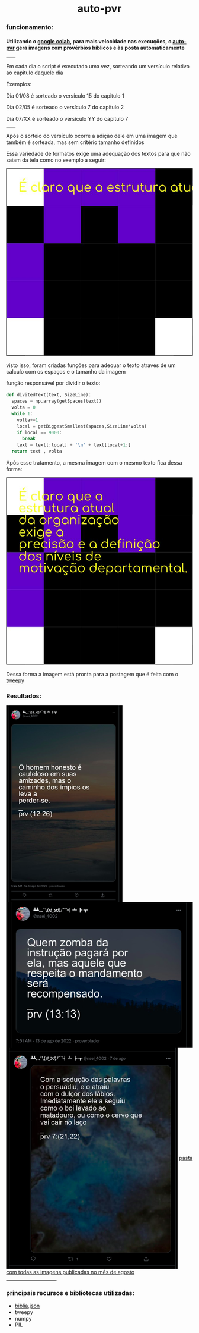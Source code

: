 <h1 align=center > auto-pvr</h1>

<h3>funcionamento:</h3>
<h4>Utilizando o <a href="https://colab.research.google.com/">google colab</a>, para mais velocidade nas execuções, o <a href ="https://github.com/luisArthurRodriguesDaSilva/proverbios-automaticos/blob/main/autoProverbious.ipynb">auto-pvr</a> gera imagens com provérbios bíblicos e às posta automaticamente</h4>

<hr width=5%/>
<p>Em cada dia o script é executado uma vez, sorteando um versículo relativo ao capitulo daquele dia</p>

<p>Exemplos:</p>
<p>Dia 01/08 é sorteado o versículo 15 do capitulo 1</p>
<p>Dia 02/05 é sorteado o versículo 7 do capitulo 2</p>
<p>Dia 07/XX é sorteado o versículo YY do capitulo 7</p>
<hr width=5%/>

<p>Após o sorteio do versículo ocorre a adição dele em uma imagem que também é sorteada, mas sem critério tamanho definidos</p>
<p>Essa variedade de formatos exige uma adequação dos textos para que não saiam da tela como no exemplo a seguir:</p>
<img src="readmeImgs/2Q== (3) copy.jpeg">
<p>visto isso, foram criadas funções para adequar o texto através de um calculo com os espaços e o tamanho da imagem</p>
função responsável por dividir o texto:

```python
def divitedText(text, SizeLine):
  spaces = np.array(getSpaces(text))
  volta = 0
  while 1:
    volta+=1
    local = getBiggestSmallest(spaces,SizeLine*volta)
    if local == 9000:
      break
    text = text[:local] + '\n' + text[local+1:]
  return text , volta
```
<p>Após esse tratamento, a mesma imagem com o mesmo texto fica dessa forma:</p>
<img src="readmeImgs/certa.jpeg">
<p>Dessa forma a imagem está pronta para a postagem que é feita com o <a href="https://github.com/tweepy/tweepy">tweepy</a></p>

<h3>Resultados:</h3>
<img align="center" src="readmeImgs/Captura de tela de 2022-08-14 01-11-51.png">
<img align="center" src="readmeImgs/Captura de tela de 2022-08-14 01-09-41.png">
<img align="center" src="readmeImgs/Captura de tela de 2022-08-14 01-21-27.png">
<a href="https://drive.google.com/drive/folders/19LjFJtHQEBpANqPGECgtkLA9bX49KBCx">pasta com todas as imagens publicadas no mês de agosto</a>
<hr width=27%/>

<h3>principais recursos e bibliotecas utilizadas:</h3>
<ul>
	<li><a href="https://github.com/thiagobodruk/bible/tree/master/json">biblia.json</a></li>
	<li>tweepy</li>
	<li>numpy</li>
	<li>PIL</li>
</ul>
